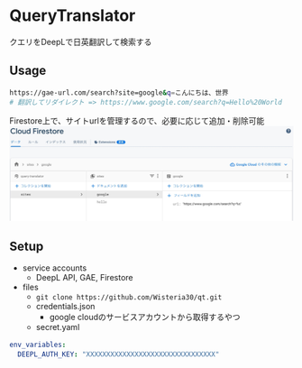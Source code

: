# QueryTranslator

クエリをDeepLで日英翻訳して検索する

## Usage

```bash
https://gae-url.com/search?site=google&q=こんにちは、世界
# 翻訳してリダイレクト => https://www.google.com/search?q=Hello%20World
```

Firestore上で、サイトurlを管理するので、必要に応じて追加・削除可能
![site img](sites.jpg)

## Setup

- service accounts
  - DeepL API, GAE, Firestore
- files
  - ```git clone https://github.com/Wisteria30/qt.git```
  - credentials.json
    - google cloudのサービスアカウントから取得するやつ
  - secret.yaml
```yaml
env_variables:
  DEEPL_AUTH_KEY: "XXXXXXXXXXXXXXXXXXXXXXXXXXXXXXXX"
```

